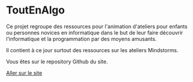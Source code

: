 # ToutEnAlgo

Ce projet regroupe des ressources pour l'animation d'ateliers pour enfants ou personnes novices en informatique dans le but de leur faire découvrir l'informatique et la programmation par des moyens amusants.

Il contient à ce jour surtout des ressources sur les ateliers Mindstorms.

Vous êtes sur le repository Github du site.

[Aller sur le site](https://cfalguiere.github.io/ToutEnAlgo/)
